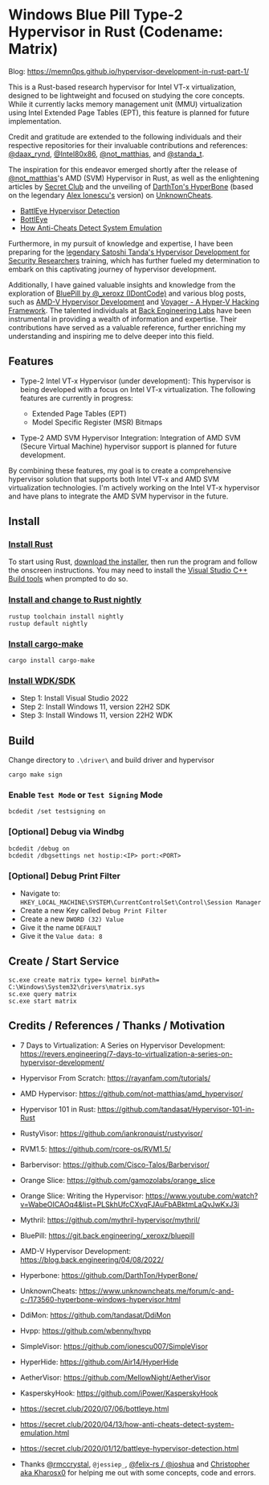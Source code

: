 # Windows Blue Pill Type-2 Hypervisor in Rust (Codename: Matrix)

Blog: https://memn0ps.github.io/hypervisor-development-in-rust-part-1/

This is a Rust-based research hypervisor for Intel VT-x virtualization, designed to be lightweight and focused on studying the core concepts. While it currently lacks memory management unit (MMU) virtualization using Intel Extended Page Tables (EPT), this feature is planned for future implementation.

Credit and gratitude are extended to the following individuals and their respective repositories for their invaluable contributions and references: [@daax_rynd](https://revers.engineering/7-days-to-virtualization-a-series-on-hypervisor-development/), [@Intel80x86](https://github.com/SinaKarvandi/Hypervisor-From-Scratch/), [@not_matthias](https://github.com/not-matthias/amd_hypervisor), and [@standa_t](https://github.com/tandasat/Hypervisor-101-in-Rust).


The inspiration for this endeavor emerged shortly after the release of [@not_matthias](https://github.com/not-matthias/amd_hypervisor)'s AMD (SVM) Hypervisor in Rust, as well as the enlightening articles by [Secret Club](https://twitter.com/the_secret_club) and the unveiling of [DarthTon's HyperBone](https://github.com/DarthTon/HyperBone) (based on the legendary [Alex Ionescu's](https://github.com/ionescu007/SimpleVisor) version) on [UnknownCheats](https://www.unknowncheats.me/forum/c-and-c-/173560-hyperbone-windows-hypervisor.html).

- [BattlEye Hypervisor Detection](https://secret.club/2020/01/12/battleye-hypervisor-detection.html)
- [BottlEye](https://secret.club/2020/07/06/bottleye.html)
- [How Anti-Cheats Detect System Emulation](https://secret.club/2020/04/13/how-anti-cheats-detect-system-emulation.html)

Furthermore, in my pursuit of knowledge and expertise, I have been preparing for the [legendary Satoshi Tanda's Hypervisor Development for Security Researchers](https://tandasat.github.io/Hypervisor_Development_for_Security_Researchers.html) training, which has further fueled my determination to embark on this captivating journey of hypervisor development. 

Additionally, I have gained valuable insights and knowledge from the exploration of [BluePill by @_xeroxz (IDontCode)](https://git.back.engineering/_xeroxz/bluepill) and various blog posts, such as [AMD-V Hypervisor Development](https://blog.back.engineering/04/08/2022/) and [Voyager - A Hyper-V Hacking Framework](https://blog.back.engineering/20/04/2021). The talented individuals at [Back Engineering Labs](https://back.engineering/) have been instrumental in providing a wealth of information and expertise. Their contributions have served as a valuable reference, further enriching my understanding and inspiring me to delve deeper into this field.

## Features

- Type-2 Intel VT-x Hypervisor (under development): This hypervisor is being developed with a focus on Intel VT-x virtualization. The following features are currently in progress:
    - Extended Page Tables (EPT)
    - Model Specific Register (MSR) Bitmaps

- Type-2 AMD SVM Hypervisor Integration: Integration of AMD SVM (Secure Virtual Machine) hypervisor support is planned for future development.

By combining these features, my goal is to create a comprehensive hypervisor solution that supports both Intel VT-x and AMD SVM virtualization technologies. I'm actively working on the Intel VT-x hypervisor and have plans to integrate the AMD SVM hypervisor in the future.

## Install

### [Install Rust](https://www.rust-lang.org/tools/install)

To start using Rust, [download the installer](https://www.rust-lang.org/tools/install), then run the program and follow the onscreen instructions. You may need to install the [Visual Studio C++ Build tools](https://visualstudio.microsoft.com/visual-cpp-build-tools/) when prompted to do so.


### [Install and change to Rust nightly](https://rust-lang.github.io/rustup/concepts/channels.html)

```
rustup toolchain install nightly
rustup default nightly
```

### [Install cargo-make](https://github.com/sagiegurari/cargo-make)

```
cargo install cargo-make
```

### [Install WDK/SDK](https://docs.microsoft.com/en-us/windows-hardware/drivers/download-the-wdk)

* Step 1: Install Visual Studio 2022
* Step 2: Install Windows 11, version 22H2 SDK
* Step 3: Install Windows 11, version 22H2 WDK

## Build

Change directory to `.\driver\` and build driver and hypervisor

```
cargo make sign
```

### Enable `Test Mode` or `Test Signing` Mode 

```
bcdedit /set testsigning on
```

### [Optional] Debug via Windbg

```
bcdedit /debug on
bcdedit /dbgsettings net hostip:<IP> port:<PORT>
```

### [Optional] Debug Print Filter

* Navigate to: `HKEY_LOCAL_MACHINE\SYSTEM\CurrentControlSet\Control\Session Manager`
* Create a new Key called `Debug Print Filter`
* Create a new `DWORD (32) Value`
* Give it the name `DEFAULT`
* Give it the `Value data: 8`

## Create / Start Service

```
sc.exe create matrix type= kernel binPath= C:\Windows\System32\drivers\matrix.sys
sc.exe query matrix
sc.exe start matrix
```

## Credits / References / Thanks / Motivation

* 7 Days to Virtualization: A Series on Hypervisor Development: https://revers.engineering/7-days-to-virtualization-a-series-on-hypervisor-development/

* Hypervisor From Scratch: https://rayanfam.com/tutorials/

* AMD Hypervisor: https://github.com/not-matthias/amd_hypervisor/

* Hypervisor 101 in Rust: https://github.com/tandasat/Hypervisor-101-in-Rust

* RustyVisor: https://github.com/iankronquist/rustyvisor/

* RVM1.5: https://github.com/rcore-os/RVM1.5/

* Barbervisor: https://github.com/Cisco-Talos/Barbervisor/

* Orange Slice: https://github.com/gamozolabs/orange_slice

* Orange Slice: Writing the Hypervisor: https://www.youtube.com/watch?v=WabeOICAOq4&list=PLSkhUfcCXvqFJAuFbABktmLaQvJwKxJ3i

* Mythril: https://github.com/mythril-hypervisor/mythril/

* BluePill: https://git.back.engineering/_xeroxz/bluepill

* AMD-V Hypervisor Development: https://blog.back.engineering/04/08/2022/

* Hyperbone: https://github.com/DarthTon/HyperBone/

* UnknownCheats: https://www.unknowncheats.me/forum/c-and-c-/173560-hyperbone-windows-hypervisor.html

* DdiMon: https://github.com/tandasat/DdiMon

* Hvpp: https://github.com/wbenny/hvpp

* SimpleVisor: https://github.com/ionescu007/SimpleVisor

* HyperHide: https://github.com/Air14/HyperHide

* AetherVisor: https://github.com/MellowNight/AetherVisor

* KasperskyHook: https://github.com/iPower/KasperskyHook

* https://secret.club/2020/07/06/bottleye.html

* https://secret.club/2020/04/13/how-anti-cheats-detect-system-emulation.html

* https://secret.club/2020/01/12/battleye-hypervisor-detection.html

* Thanks [@rmccrystal](https://github.com/rmccrystal), `@jessiep_`, [@felix-rs / @joshuа](https://github.com/felix-rs) and [Christopher aka Kharosx0](https://twitter.com/Kharosx0) for helping me out with some concepts, code and errors.